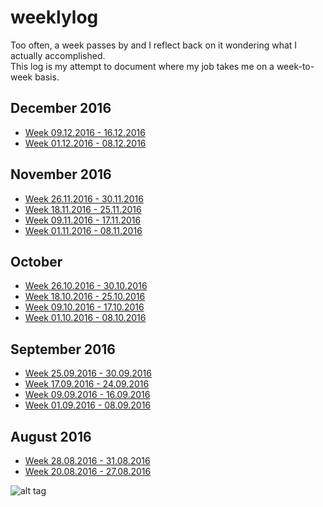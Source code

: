 # weeklylog
Too often, a week passes by and I reflect back on it wondering what I actually accomplished.
<br />This log is my attempt to document where my job takes me on a week-to-week basis.

## December 2016
- [Week 09.12.2016 - 16.12.2016](https://github.com/eyaltrabelsi/weeklylog/tree/master/actualWeeklyLog/data/2016/December/weeklog-01.12.2016_to_08.12.2016.md) 
- [Week 01.12.2016 - 08.12.2016](https://github.com/eyaltrabelsi/weeklylog/tree/master/actualWeeklyLog/data/2016/December/weeklog-01.12.2016_to_08.12.2016.md) 


## November 2016
- [Week 26.11.2016 - 30.11.2016](https://github.com/eyaltrabelsi/weeklylog/tree/master/actualWeeklyLog/data/2016/November/weeklog-26.11.2016_to_30.11.2016.md)
- [Week 18.11.2016 - 25.11.2016](https://github.com/eyaltrabelsi/weeklylog/tree/master/actualWeeklyLog/data/2016/November/weeklog-18.11.2016_to_25.11.2016.md) 
- [Week 09.11.2016 - 17.11.2016](https://github.com/eyaltrabelsi/weeklylog/tree/master/actualWeeklyLog/data/2016/November/weeklog-09.11.2016_to_17.11.2016.md) 
- [Week 01.11.2016 - 08.11.2016](https://github.com/eyaltrabelsi/weeklylog/tree/master/actualWeeklyLog/data/2016/November/weeklog-01.11.2016_to_08.11.2016.md) 


## October
- [Week 26.10.2016 - 30.10.2016](https://github.com/eyaltrabelsi/weeklylog/tree/master/actualWeeklyLog/data/2016/October/weeklog-26.10.2016_to_31.10.2016.md)
- [Week 18.10.2016 - 25.10.2016](https://github.com/eyaltrabelsi/weeklylog/tree/master/actualWeeklyLog/data/2016/October/weeklog-18.10.2016_to_25.10.2016.md)
- [Week 09.10.2016 - 17.10.2016](https://github.com/eyaltrabelsi/weeklylog/tree/master/actualWeeklyLog/data/2016/October/weeklog-09.10.2016_to_17.10.2016.md) 
- [Week 01.10.2016 - 08.10.2016](https://github.com/eyaltrabelsi/weeklylog/tree/master/actualWeeklyLog/data/2016/October/weeklog-01.10.2016_to_08.10.2016.md) 

## September 2016
- [Week 25.09.2016 - 30.09.2016](https://github.com/eyaltrabelsi/weeklylog/tree/master/actualWeeklyLog/data/2016/September/weeklog-25.09.2016_to_30.09.2016.md) 
- [Week 17.09.2016 - 24.09.2016](https://github.com/eyaltrabelsi/weeklylog/tree/master/actualWeeklyLog/data/2016/September/weeklog-17.09.2016_to_24.09.2016.md) 
- [Week 09.09.2016 - 16.09.2016](https://github.com/eyaltrabelsi/weeklylog/tree/master/actualWeeklyLog/data/2016/September/weeklog-09.09.2016_to_16.09.2016.md) 
- [Week 01.09.2016 - 08.09.2016](https://github.com/eyaltrabelsi/weeklylog/tree/master/actualWeeklyLog/data/2016/September/weeklog-01.09.2016_to_08.09.2016.md) 


## August 2016
- [Week 28.08.2016 - 31.08.2016](https://github.com/eyaltrabelsi/weeklylog/tree/master/actualWeeklyLog/data/2016/August/weeklog-28.08.2016_to_31.08.2016.md)
- [Week 20.08.2016 - 27.08.2016](https://github.com/eyaltrabelsi/weeklylog/tree/master/actualWeeklyLog/data/2016/August/weeklog-20.08.2016_to_27.08.2016.md) 

![alt tag](../weeklylog.jpg)

